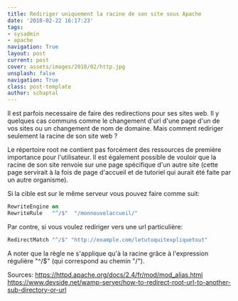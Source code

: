 ```yaml
---
title: Rediriger uniquement la racine de son site sous Apache
date: '2018-02-22 16:17:23'
tags:
- sysadmin
- apache
navigation: True
layout: post
current: post
cover: assets/images/2018/02/http.jpg
unsplash: false
navigation: True
class: post-template
author: schaptal
---
```


Il est parfois necessaire de faire des redirections pour ses sites web. Il y  quelques cas communs comme le changement d'url d'une page d'un de vos sites ou un changement de nom de domaine. Mais comment rediriger seulement la racine de son site web ?

Le répertoire root ne contient pas forcément des ressources de première importance pour l'utilisateur. Il est également possible de vouloir que la racine de son site renvoie sur une page spécifique d'un autre site (cette page servirait à la fois de page d'accueil et de tutoriel qui aurait été faite par un autre organisme).

Si la cible est sur le même serveur vous pouvez faire comme suit:
```apache
RewriteEngine on
RewriteRule   "^/$"  "/monnouvelaccueil/"
```

Par contre, si vous voulez rediriger vers une url particulière:
```apache
RedirectMatch "^/$" "http://example.com/letutoquitexpliquetout"
```

A noter que la règle ne s'applique qu'à la racine grâce à l'expression régulière "^/$" (qui correspond au chemin "/").


Sources: 
https://httpd.apache.org/docs/2.4/fr/mod/mod_alias.html
https://www.devside.net/wamp-server/how-to-redirect-root-url-to-another-sub-directory-or-url